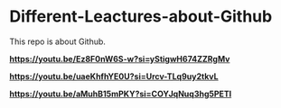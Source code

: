# Different-Leactures-about-Github
This repo is about Github.
<b>

https://youtu.be/Ez8F0nW6S-w?si=yStigwH674ZZRgMv
<b>

https://youtu.be/uaeKhfhYE0U?si=Urcv-TLq9uy2tkvL
<b>

https://youtu.be/aMuhB15mPKY?si=COYJqNuq3hg5PETl
